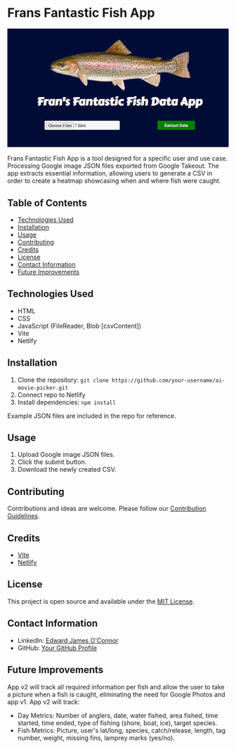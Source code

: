 # Frans Fantastic Fish App

![Upload Screen](screenshots/app.png)

Frans Fantastic Fish App is a tool designed for a specific user and use case. Processing Google image JSON files exported from Google Takeout. The app extracts essential information, allowing users to generate a CSV in order to create a heatmap showcasing when and where fish were caught.

## Table of Contents
- [Technologies Used](#technologies-used)
- [Installation](#installation)
- [Usage](#usage)
- [Contributing](#contributing)
- [Credits](#credits)
- [License](#license)
- [Contact Information](#contact-information)
- [Future Improvements](#future-improvements)

## Technologies Used
- HTML
- CSS
- JavaScript (FileReader, Blob [csvContent])
- Vite
- Netlify

## Installation
1. Clone the repository: `git clone https://github.com/your-username/ai-movie-picker.git`
2. Connect repo to Netlify
3. Install dependencies: `npm install`

Example JSON files are included in the repo for reference.

## Usage
1. Upload Google image JSON files.
2. Click the submit button.
3. Download the newly created CSV.

## Contributing
Contributions and ideas are welcome. Please follow our [Contribution Guidelines](CONTRIBUTING.md).

## Credits
- [Vite](https://vitejs.dev/)
- [Netlify](https://www.netlify.com/)

## License
This project is open source and available under the [MIT License](LICENSE).

## Contact Information
- LinkedIn: [Edward James O'Connor](https://www.linkedin.com/in/edwardjamesoconnor/)
- GitHub: [Your GitHub Profile](https://github.com/Eddie-OConnor)

## Future Improvements
App v2 will track all required information per fish and allow the user to take a picture when a fish is caught, eliminating the need for Google Photos and app v1. App v2 will track:
- Day Metrics: Number of anglers, date, water fished, area fished, time started, time ended, type of fishing (shore, boat, ice), target species.
- Fish Metrics: Picture, user's lat/long, species, catch/release, length, tag number, weight, missing fins, lamprey marks (yes/no).
